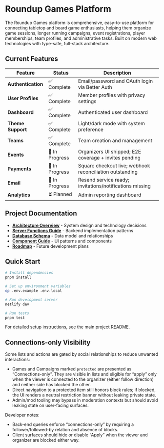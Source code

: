 # Roundup Games Platform

The Roundup Games platform is comprehensive, easy-to-use platform for connecting tabletop and board game enthusiasts, helping them organize game sessions, longer running campaigns, event registrations, player memberships, team profiles, and administrative tasks. Built on modern web technologies with type-safe, full-stack architecture.

## Current Features

| Feature            | Status         | Description                                              |
| ------------------ | -------------- | -------------------------------------------------------- |
| **Authentication** | ✅ Complete    | Email/password and OAuth login via Better Auth           |
| **User Profiles**  | ✅ Complete    | Member profiles with privacy settings                    |
| **Dashboard**      | ✅ Complete    | Authenticated user dashboard                             |
| **Theme Support**  | ✅ Complete    | Light/dark mode with system preference                   |
| **Teams**          | ✅ Complete    | Team creation and management                             |
| **Events**         | 🚧 In Progress | Organizers UI shipped; E2E coverage + invites pending    |
| **Payments**       | 🚧 In Progress | Square checkout live; webhook reconciliation outstanding |
| **Email**          | 🚧 In Progress | Resend service ready; invitations/notifications missing  |
| **Analytics**      | ⏳ Planned     | Admin reporting dashboard                                |

## Project Documentation

- **[Architecture Overview](./architecture/overview.md)** - System design and technology decisions
- **[Server Functions Guide](./api/server-functions.md)** - Backend implementation patterns
- **[Database Schema](./database/schema-overview.md)** - Data model and relationships
- **[Component Guide](./ui-flows/component-guide.md)** - UI patterns and components
- **[Roadmap](https://github.com/vburghelea/roundup-games/projects/1)** - Future development plans

## Quick Start

```bash
# Install dependencies
pnpm install

# Set up environment variables
cp .env.example .env.local

# Run development server
netlify dev

# Run tests
pnpm test
```

For detailed setup instructions, see the main [project README](../../README.md).

## Connections-only Visibility

Some lists and actions are gated by social relationships to reduce unwanted interactions:

- Games and Campaigns marked `protected` are presented as “Connections-only”. They are visible in lists and eligible for “apply” only when the viewer is connected to the organizer (either follow direction) and neither side has blocked the other.
- Direct navigation to a protected item still honors block rules; if blocked, the UI renders a neutral restriction banner without leaking private state.
- Admin/mod tooling may bypass in moderation contexts but should avoid leaking state on user-facing surfaces.

Developer notes:

- Back-end queries enforce “connections-only” by requiring a follower/followed-by relation and absence of blocks.
- Client surfaces should hide or disable “Apply” when the viewer and organizer are blocked either way.
